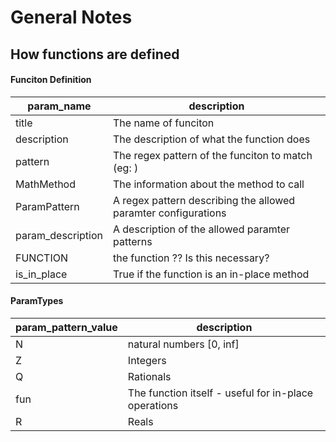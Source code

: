 # General Notes

## How functions are defined

#### Funciton Definition
| param_name | description |
| --- | --- |
| title | The name of funciton |
| description | The description of what the function does |
| pattern | The regex pattern of the funciton to match (eg: ) |
| MathMethod | The information about the method to call |
| ParamPattern | A regex pattern describing the allowed paramter configurations |
| param_description | A description of the allowed paramter patterns |
| FUNCTION | the function ?? Is this necessary? |
| is_in_place | True if the function is an in-place method |

#### ParamTypes
| param_pattern_value | description |
| --- | --- |
| N | natural numbers [0, inf] |
| Z | Integers |
| Q | Rationals |
| fun | The function itself - useful for in-place operations |
| R | Reals |
